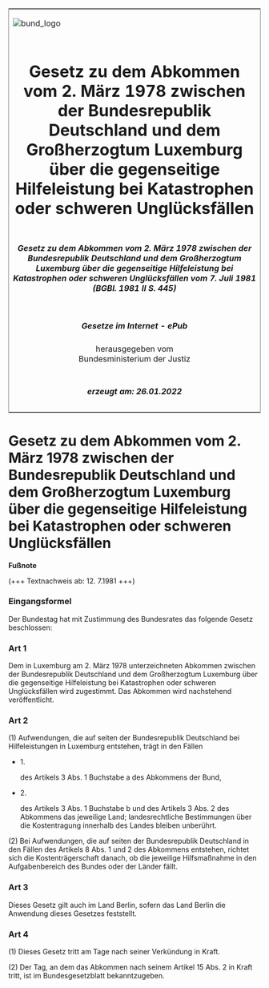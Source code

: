 <span id="DECKBLATT.html"></span>

<table border="0" frame="border" width="100%">

<tr valign="top">

<td align="left">

![bund\_logo](BfJ_2021_Web_de_de.gif)

</td>

<td align="right">

 

</td>

</tr>

<tr align="center" valign="middle">

<td colspan="2">

# Gesetz zu dem Abkommen vom 2. März 1978 zwischen der Bundesrepublik Deutschland und dem Großherzogtum Luxemburg über die gegenseitige Hilfeleistung bei Katastrophen oder schweren Unglücksfällen

</td>

</tr>

<tr align="center" valign="middle">

<td colspan="2">

##### Gesetz zu dem Abkommen vom 2. März 1978 zwischen der Bundesrepublik Deutschland und dem Großherzogtum Luxemburg über die gegenseitige Hilfeleistung bei Katastrophen oder schweren Unglücksfällen vom 7. Juli 1981 (BGBl. 1981 II S. 445)

</td>

</tr>

<tr align="center" valign="middle">

<td colspan="2">

  
  

##### Gesetze im Internet - ePub  
  
herausgegeben vom  
Bundesministerium der Justiz

</td>

</tr>

<tr align="center" valign="bottom">

<td colspan="2">

  
  

##### erzeugt am: 26.01.2022

</td>

</tr>

</table>

<span id="BJNR204450981.html"></span>

# Gesetz zu dem Abkommen vom 2. März 1978 zwischen der Bundesrepublik Deutschland und dem Großherzogtum Luxemburg über die gegenseitige Hilfeleistung bei Katastrophen oder schweren Unglücksfällen

<div>

  
**Fußnote**

<div class="jnhtml">

<div>

<div class="jurAbsatz">

(+++ Textnachweis ab: 12. 7.1981 +++)

</div>

</div>

</div>

</div>

<span id="BJNR204450981BJNE000100314.html"></span>

### Eingangsformel  

<div>

<div class="jnhtml">

<div>

<div class="jurAbsatz">

Der Bundestag hat mit Zustimmung des Bundesrates das folgende Gesetz
beschlossen:

</div>

</div>

</div>

</div>

<span id="BJNR204450981BJNE000200314.html"></span>

### Art 1  

<div>

<div class="jnhtml">

<div>

<div class="jurAbsatz">

Dem in Luxemburg am 2. März 1978 unterzeichneten Abkommen zwischen der
Bundesrepublik Deutschland und dem Großherzogtum Luxemburg über die
gegenseitige Hilfeleistung bei Katastrophen oder schweren Unglücksfällen
wird zugestimmt. Das Abkommen wird nachstehend veröffentlicht.

</div>

</div>

</div>

</div>

<span id="BJNR204450981BJNE000300314.html"></span>

### Art 2  

<div>

<div class="jnhtml">

<div>

<div class="jurAbsatz">

(1) Aufwendungen, die auf seiten der Bundesrepublik Deutschland bei
Hilfeleistungen in Luxemburg entstehen, trägt in den Fällen

  - 1\.
    
    <div style="">
    
    des Artikels 3 Abs. 1 Buchstabe a des Abkommens der Bund,
    
    </div>

  - 2\.
    
    <div style="">
    
    des Artikels 3 Abs. 1 Buchstabe b und des Artikels 3 Abs. 2 des
    Abkommens das jeweilige Land; landesrechtliche Bestimmungen über die
    Kostentragung innerhalb des Landes bleiben unberührt.
    
    </div>

</div>

<div class="jurAbsatz">

(2) Bei Aufwendungen, die auf seiten der Bundesrepublik Deutschland in
den Fällen des Artikels 8 Abs. 1 und 2 des Abkommens entstehen, richtet
sich die Kostenträgerschaft danach, ob die jeweilige Hilfsmaßnahme in
den Aufgabenbereich des Bundes oder der Länder fällt.

</div>

</div>

</div>

</div>

<span id="BJNR204450981BJNE000400314.html"></span>

### Art 3  

<div>

<div class="jnhtml">

<div>

<div class="jurAbsatz">

Dieses Gesetz gilt auch im Land Berlin, sofern das Land Berlin die
Anwendung dieses Gesetzes feststellt.

</div>

</div>

</div>

</div>

<span id="BJNR204450981BJNE000500314.html"></span>

### Art 4  

<div>

<div class="jnhtml">

<div>

<div class="jurAbsatz">

(1) Dieses Gesetz tritt am Tage nach seiner Verkündung in Kraft.

</div>

<div class="jurAbsatz">

(2) Der Tag, an dem das Abkommen nach seinem Artikel 15 Abs. 2 in Kraft
tritt, ist im Bundesgesetzblatt bekanntzugeben.

</div>

</div>

</div>

</div>
